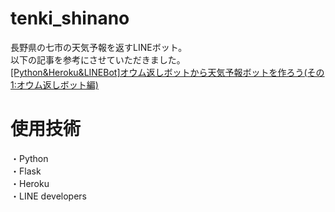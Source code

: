# tenki_shinano
長野県の七市の天気予報を返すLINEボット。  
以下の記事を参考にさせていただきました。  
[[Python&Heroku&LINEBot]オウム返しボットから天気予報ボットを作ろう(その1:オウム返しボット編)](https://qiita.com/Washohku/items/56f14b3fc7e92ad18fbe#%E5%85%A8%E4%BD%93%E3%81%AE%E6%B5%81%E3%82%8C)  

# 使用技術
・Python  
・Flask  
・Heroku  
・LINE developers
